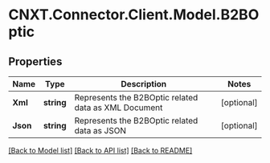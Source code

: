 
# CNXT.Connector.Client.Model.B2BOptic

## Properties

Name | Type | Description | Notes
------------ | ------------- | ------------- | -------------
**Xml** | **string** | Represents the B2BOptic related data as XML Document | [optional] 
**Json** | **string** | Represents the B2BOptic related data as JSON | [optional] 

[[Back to Model list]](../README.md#documentation-for-models)
[[Back to API list]](../README.md#documentation-for-api-endpoints)
[[Back to README]](../README.md)

